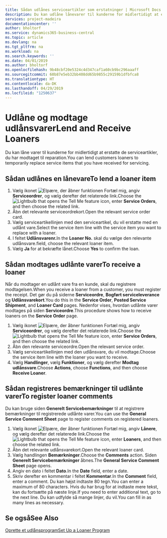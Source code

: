 ```yaml
---
title: Sådan udlånes serviceartikler som erstatninger | Microsoft Docs
description: Du kan udlåne lånevarer til kunderne for midlertidigt at erstatte de serviceartikler, du har modtaget til reparation.
services: project-madeira
documentationcenter: ''
author: bholtorf
ms.service: dynamics365-business-central
ms.topic: article
ms.devlang: na
ms.tgt_pltfrm: na
ms.workload: na
ms.search.keywords: ''
ms.date: 04/01/2019
ms.author: bholtorf
ms.openlocfilehash: 9b48cbf20e5324c4d347caf1a60cb9bc296aaaff
ms.sourcegitcommit: 60b87e5eb32bb408dd65b9855c29159b1dfbfca8
ms.translationtype: HT
ms.contentlocale: da-DK
ms.lasthandoff: 04/29/2019
ms.locfileid: "1250637"
---
```

# <a name="lend-and-receive-loaners"></a><span data-ttu-id="b35f7-103">Udlåne og modtage udlånsvarer</span><span class="sxs-lookup"><span data-stu-id="b35f7-103">Lend and Receive Loaners</span></span>
<span data-ttu-id="b35f7-104">Du kan låne varer til kunderne for midlertidigt at erstatte de serviceartikler, du har modtaget til reparation.</span><span class="sxs-lookup"><span data-stu-id="b35f7-104">You can lend customers loaners to temporarily replace service items that you have received for servicing.</span></span>  
  
## <a name="to-lend-a-loaner-item"></a><span data-ttu-id="b35f7-105">Sådan udlånes en lånevare</span><span class="sxs-lookup"><span data-stu-id="b35f7-105">To lend a loaner item</span></span>    
1. <span data-ttu-id="b35f7-106">Vælg ikonet ![Elpære, der åbner funktionen Fortæl mig](media/ui-search/search_small.png "Fortæl mig, hvad du vil foretage dig"), angiv **Serviceordrer**, og vælg derefter det relaterede link.</span><span class="sxs-lookup"><span data-stu-id="b35f7-106">Choose the ![Lightbulb that opens the Tell Me feature](media/ui-search/search_small.png "Tell me what you want to do") icon, enter **Service Orders**, and then choose the related link.</span></span>  
2. <span data-ttu-id="b35f7-107">Åbn det relevante serviceordrekort.</span><span class="sxs-lookup"><span data-stu-id="b35f7-107">Open the relevant service order card.</span></span>  
3. <span data-ttu-id="b35f7-108">Vælg serviceartikellinjen med den serviceartikel, du vil erstatte med en udlånt vare.</span><span class="sxs-lookup"><span data-stu-id="b35f7-108">Select the service item line with the service item you want to replace with a loaner.</span></span>  
4. <span data-ttu-id="b35f7-109">I feltet **Udlånsvarenr.**</span><span class="sxs-lookup"><span data-stu-id="b35f7-109">In the **Loaner No.**</span></span> <span data-ttu-id="b35f7-110">skal du vælge den relevante udlånsvare.</span><span class="sxs-lookup"><span data-stu-id="b35f7-110">field, choose the relevant loaner item.</span></span>  
5. <span data-ttu-id="b35f7-111">Vælg **Ja** for at bekræfte lånet.</span><span class="sxs-lookup"><span data-stu-id="b35f7-111">Choose **Yes** to confirm the loan.</span></span>  

## <a name="to-receive-a-loaner"></a><span data-ttu-id="b35f7-112">Sådan modtages udlånte varer</span><span class="sxs-lookup"><span data-stu-id="b35f7-112">To receive a loaner</span></span>  
<span data-ttu-id="b35f7-113">Når du modtager en udlånt vare fra en kunde, skal du registrere modtagelsen.</span><span class="sxs-lookup"><span data-stu-id="b35f7-113">When you receive a loaner from a customer, you must register the receipt.</span></span> <span data-ttu-id="b35f7-114">Det gør du på siderne **Serviceordre**, **Bogført serviceleverance** og **Udlånsvarekort**.</span><span class="sxs-lookup"><span data-stu-id="b35f7-114">You do this in the **Service Order**, **Posted Service Shipment**, and **Loaner Card** pages.</span></span> <span data-ttu-id="b35f7-115">Nedenfor vises, hvordan udlånte varer modtages på siden **Serviceordre**.</span><span class="sxs-lookup"><span data-stu-id="b35f7-115">This procedure shows how to receive loaners on the **Service Order** page.</span></span>  
  
1. <span data-ttu-id="b35f7-116">Vælg ikonet ![Elpære, der åbner funktionen Fortæl mig](media/ui-search/search_small.png "Fortæl mig, hvad du vil foretage dig"), angiv **Serviceordrer**, og vælg derefter det relaterede link.</span><span class="sxs-lookup"><span data-stu-id="b35f7-116">Choose the ![Lightbulb that opens the Tell Me feature](media/ui-search/search_small.png "Tell me what you want to do") icon, enter **Service Orders**, and then choose the related link.</span></span>  
2. <span data-ttu-id="b35f7-117">Åbn den relevante serviceordre.</span><span class="sxs-lookup"><span data-stu-id="b35f7-117">Open the relevant service order.</span></span>  
3. <span data-ttu-id="b35f7-118">Vælg serviceartikellinjen med den udlånsvare, du vil modtage.</span><span class="sxs-lookup"><span data-stu-id="b35f7-118">Choose the service item line with the loaner you want to receive.</span></span>  
4. <span data-ttu-id="b35f7-119">Vælg **Handlinger**, vælg **Funktioner**, og vælg derefter **Modtag udlånsvare**.</span><span class="sxs-lookup"><span data-stu-id="b35f7-119">Choose **Actions**, choose **Functions**, and then choose **Receive Loaner**.</span></span>  

## <a name="to-register-loaner-comments"></a><span data-ttu-id="b35f7-120">Sådan registreres bemærkninger til udlånte varer</span><span class="sxs-lookup"><span data-stu-id="b35f7-120">To register loaner comments</span></span>  
<span data-ttu-id="b35f7-121">Du kan bruge siden **Generelt Servicebemærkninger** til at registrere bemærkninger til registrerede udlånte varer.</span><span class="sxs-lookup"><span data-stu-id="b35f7-121">You can use the **General Service Comment Sheet** page to register comments on registered loaners.</span></span>  
  
1. <span data-ttu-id="b35f7-122">Vælg ikonet ![Elpære, der åbner funktionen Fortæl mig](media/ui-search/search_small.png "Fortæl mig, hvad du vil foretage dig"), angiv **Lånere**, og vælg derefter det relaterede link.</span><span class="sxs-lookup"><span data-stu-id="b35f7-122">Choose the ![Lightbulb that opens the Tell Me feature](media/ui-search/search_small.png "Tell me what you want to do") icon, enter **Loaners**, and then choose the related link.</span></span>  
2. <span data-ttu-id="b35f7-123">Åbn det relevante udlånsvarekort.</span><span class="sxs-lookup"><span data-stu-id="b35f7-123">Open the relevant loaner card.</span></span>  
3. <span data-ttu-id="b35f7-124">Vælg handlingen **Bemærkninger**.</span><span class="sxs-lookup"><span data-stu-id="b35f7-124">Choose the **Comments** action.</span></span> <span data-ttu-id="b35f7-125">Siden **Generelt Servicebemærkninger** åbnes.</span><span class="sxs-lookup"><span data-stu-id="b35f7-125">The **General Service Comment Sheet** page opens.</span></span>  
4. <span data-ttu-id="b35f7-126">Angiv en dato i feltet **Dato**.</span><span class="sxs-lookup"><span data-stu-id="b35f7-126">In the **Date** field, enter a date.</span></span>  
5. <span data-ttu-id="b35f7-127">Skriv derefter en kommentar i feltet **Kommentar**.</span><span class="sxs-lookup"><span data-stu-id="b35f7-127">In the **Comment** field, enter a comment.</span></span> <span data-ttu-id="b35f7-128">Du kan højst indtaste 80 tegn.</span><span class="sxs-lookup"><span data-stu-id="b35f7-128">You can enter a maximum of 80 characters.</span></span> <span data-ttu-id="b35f7-129">Hvis du har brug for at indtaste mere tekst, kan du fortsætte på næste linje.</span><span class="sxs-lookup"><span data-stu-id="b35f7-129">If you need to enter additional text, go to the next line.</span></span> <span data-ttu-id="b35f7-130">Du kan udfylde så mange linjer, du vil.</span><span class="sxs-lookup"><span data-stu-id="b35f7-130">You can fill in as many lines as necessary.</span></span>  
  
## <a name="see-also"></a><span data-ttu-id="b35f7-131">Se også</span><span class="sxs-lookup"><span data-stu-id="b35f7-131">See Also</span></span>  
[<span data-ttu-id="b35f7-132">Oprette et udlånsprogram</span><span class="sxs-lookup"><span data-stu-id="b35f7-132">Set Up a Loaner Program</span></span>](service-how-setup-loaner-program.md)   
